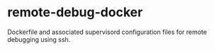 # remote-debug-docker
Dockerfile and associated supervisord configuration files for remote debugging using ssh.
